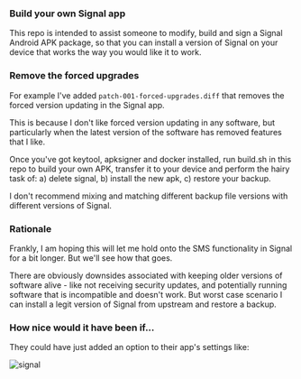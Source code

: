 ### Build your own Signal app

This repo is intended to assist someone to modify, build and sign a Signal
Android APK package, so that you can install a version of Signal on your device
that works the way you would like it to work.


### Remove the forced upgrades

For example I've added `patch-001-forced-upgrades.diff` that removes the forced
version updating in the Signal app.

This is because I don't like forced version updating in any software, but
particularly when the latest version of the software has removed features that
I like.

Once you've got keytool, apksigner and docker installed, run build.sh in this
repo to build your own APK, transfer it to your device and perform the hairy
task of: a) delete signal, b) install the new apk, c) restore your backup.

I don't recommend mixing and matching different backup file versions with
different versions of Signal.


### Rationale

Frankly, I am hoping this will let me hold onto the SMS functionality in Signal
for a bit longer. But we'll see how that goes.

There are obviously downsides associated with keeping older versions of software
alive - like not receiving security updates, and potentially running software
that is incompatible and doesn't work. But worst case scenario I can install
a legit version of Signal from upstream and restore a backup.


### How nice would it have been if...

They could have just added an option to their app's settings like:


![signal](https://user-images.githubusercontent.com/2713116/219929440-b547fa63-d0bc-440e-a9f0-5595d2c14b83.png)


